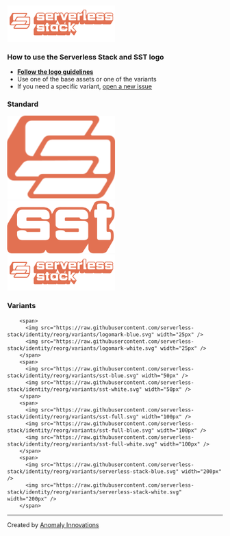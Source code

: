 <img src="https://raw.githubusercontent.com/serverless-stack/identity/main/serverless-stack.svg" width="50%" />

### How to use the Serverless Stack and SST logo

- [**Follow the logo guidelines**](https://github.com/serverless-stack/identity/blob/main/logo-guidelines.pdf)
- Use one of the base assets or one of the variants
- If you need a specific variant, [open a new issue](https://github.com/serverless-stack/identity/issues/new)

### Standard

<img src="https://raw.githubusercontent.com/serverless-stack/identity/main/logomark.svg" width="50%" />
<img src="https://raw.githubusercontent.com/serverless-stack/identity/main/sst.svg" width="50%" />
<img src="https://raw.githubusercontent.com/serverless-stack/identity/main/serverless-stack.svg" width="50%" />

### Variants

        <span>
          <img src="https://raw.githubusercontent.com/serverless-stack/identity/reorg/variants/logomark-blue.svg" width="25px" />
          <img src="https://raw.githubusercontent.com/serverless-stack/identity/reorg/variants/logomark-white.svg" width="25px" />
        </span>
        <span>
          <img src="https://raw.githubusercontent.com/serverless-stack/identity/reorg/variants/sst-blue.svg" width="50px" />
          <img src="https://raw.githubusercontent.com/serverless-stack/identity/reorg/variants/sst-white.svg" width="50px" />
        </span>
        <span>
          <img src="https://raw.githubusercontent.com/serverless-stack/identity/reorg/variants/sst-full.svg" width="100px" />
          <img src="https://raw.githubusercontent.com/serverless-stack/identity/reorg/variants/sst-full-blue.svg" width="100px" />
          <img src="https://raw.githubusercontent.com/serverless-stack/identity/reorg/variants/sst-full-white.svg" width="100px" />
        </span>
        <span>
          <img src="https://raw.githubusercontent.com/serverless-stack/identity/reorg/variants/serverless-stack-blue.svg" width="200px" />
          <img src="https://raw.githubusercontent.com/serverless-stack/identity/reorg/variants/serverless-stack-white.svg" width="200px" />
        </span>

---

Created by [Anomaly Innovations](https://anoma.ly)
